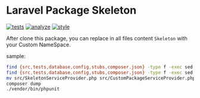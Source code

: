 # Laravel Package Skeleton

[![tests](https://github.com/descom-es/laravel-package-skeleton/actions/workflows/tests.yml/badge.svg)](https://github.com/descom-es/laravel-package-skeleton/actions/workflows/tests.yml)
[![analyze](https://github.com/descom-es/laravel-package-skeleton/actions/workflows/analyze.yml/badge.svg)](https://github.com/descom-es/laravel-package-skeleton/actions/workflows/analyze.yml)
[![style](https://github.com/descom-es/laravel-package-skeleton/actions/workflows/style_fix.yml/badge.svg)](https://github.com/descom-es/laravel-package-skeleton/actions/workflows/style_fix.yml)

After clone this package, you can replace in all files content `Skeleton` with
your Custom NameSpace.

sample:

```bash
find {src,tests,database,config,stubs,composer.json} -type f -exec sed -I '' 's/Skeleton/CustomPackage/g' {} \;
find {src,tests,database,config,stubs,composer.json} -type f -exec sed -I '' 's/skeleton/custom_package/g' {} \;
mv src/SkeletonServiceProvider.php src/CustomPackageServiceProvider.php
composer dump
./vendor/bin/phpunit
```
